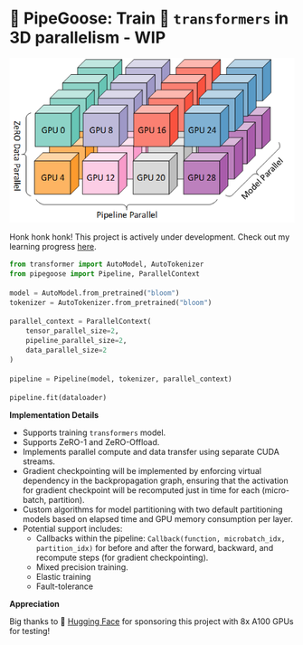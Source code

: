 # 🚧 PipeGoose: Train 🤗 `transformers` in 3D parallelism - WIP

![pipeline](3d-parallelism.png)

Honk honk honk! This project is actively under development. Check out my learning progress [here](https://twitter.com/xariusrke/status/1667999818554413057).


``` python
from transformer import AutoModel, AutoTokenizer
from pipegoose import Pipeline, ParallelContext

model = AutoModel.from_pretrained("bloom")
tokenizer = AutoTokenizer.from_pretrained("bloom")

parallel_context = ParallelContext(
    tensor_parallel_size=2,
    pipeline_parallel_size=2,
    data_parallel_size=2
)

pipeline = Pipeline(model, tokenizer, parallel_context)

pipeline.fit(dataloader)
```

**Implementation Details**

- Supports training `transformers` model.
- Supports ZeRO-1 and ZeRO-Offload.
- Implements parallel compute and data transfer using separate CUDA streams.
- Gradient checkpointing will be implemented by enforcing virtual dependency in the backpropagation graph, ensuring that the activation for gradient checkpoint will be recomputed just in time for each (micro-batch, partition).
- Custom algorithms for model partitioning with two default partitioning models based on elapsed time and GPU memory consumption per layer.
- Potential support includes:
    - Callbacks within the pipeline: `Callback(function, microbatch_idx, partition_idx)` for before and after the forward, backward, and recompute steps (for gradient checkpointing).
    - Mixed precision training.
    - Elastic training
    - Fault-tolerance

**Appreciation**

Big thanks to 🤗 [Hugging Face](https://huggingface.co/) for sponsoring this project with 8x A100 GPUs for testing!